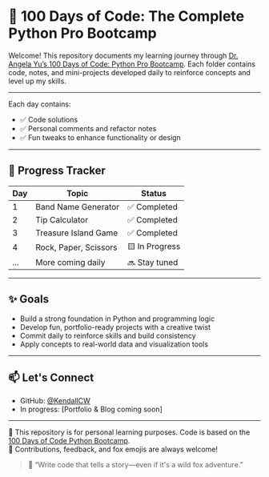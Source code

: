 # 🐍 100 Days of Code: The Complete Python Pro Bootcamp

Welcome! This repository documents my learning journey through [Dr. Angela Yu’s 100 Days of Code: Python Pro Bootcamp](https://www.udemy.com/course/100-days-of-code/). Each folder contains code, notes, and mini-projects developed daily to reinforce concepts and level up my skills.

---

Each day contains:
- ✅ Code solutions
- ✅ Personal comments and refactor notes
- ✅ Fun tweaks to enhance functionality or design

---

## 🧠 Progress Tracker

| Day | Topic                         | Status       |
|-----|-------------------------------|--------------|
| 1   | Band Name Generator           | ✅ Completed |
| 2   | Tip Calculator                | ✅ Completed |
| 3   | Treasure Island Game          | ✅ Completed |
| 4   | Rock, Paper, Scissors         | 🟨 In Progress |
| ... | More coming daily             | 🔜 Stay tuned |

---

## ✨ Goals

- Build a strong foundation in Python and programming logic
- Develop fun, portfolio-ready projects with a creative twist
- Commit daily to reinforce skills and build consistency
- Apply concepts to real-world data and visualization tools

---

## 📫 Let's Connect

- GitHub: [@KendallCW](https://github.com/KendallCW)
- In progress: [Portfolio & Blog coming soon]

---

📄 This repository is for personal learning purposes. Code is based on the [100 Days of Code Python Bootcamp](https://www.udemy.com/course/100-days-of-code/).  
🧠 Contributions, feedback, and fox emojis are always welcome!

> 🦊 “Write code that tells a story—even if it's a wild fox adventure.”
